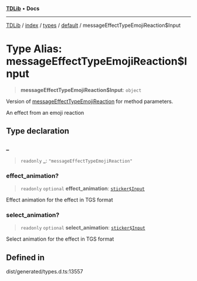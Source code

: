 [**TDLib**](../../../../../../README.md) • **Docs**

***

[TDLib](../../../../../../modules.md) / [index](../../../../../README.md) / [types](../../../README.md) / [default](../README.md) / messageEffectTypeEmojiReaction$Input

# Type Alias: messageEffectTypeEmojiReaction$Input

> **messageEffectTypeEmojiReaction$Input**: `object`

Version of [messageEffectTypeEmojiReaction](messageEffectTypeEmojiReaction.md) for method parameters.

An effect from an emoji reaction

## Type declaration

### \_

> `readonly` **\_**: `"messageEffectTypeEmojiReaction"`

### effect\_animation?

> `readonly` `optional` **effect\_animation**: [`sticker$Input`](sticker$Input.md)

Effect animation for the effect in TGS format

### select\_animation?

> `readonly` `optional` **select\_animation**: [`sticker$Input`](sticker$Input.md)

Select animation for the effect in TGS format

## Defined in

dist/generated/types.d.ts:13557
